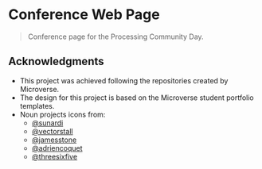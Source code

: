 # Conference Web Page

> Conference page for the Processing Community Day.

## Acknowledgments

- This project was achieved following the repositories created by Microverse.
- The design for this project is based on the Microverse student portfolio templates.
- Noun projects icons from:
  - [@sunardi](https://thenounproject.com/Noplubery/)
  - [@vectorstall](https://thenounproject.com/vectorstall/)
  - [@jamesstone](https://thenounproject.com/jistone/)
  - [@adriencoquet](https://thenounproject.com/coquet_adrien/)
  - [@threesixfive](https://thenounproject.com/365/)
